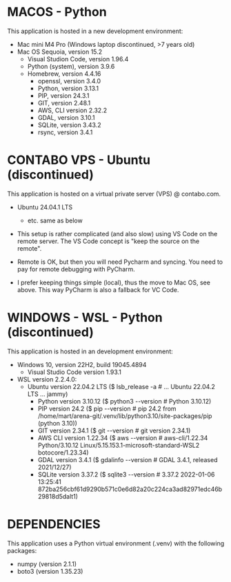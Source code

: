 # MACOS - Python

This application is hosted in a new development environment:
- Mac mini M4 Pro (Windows laptop discontinued, >7 years old)
- Mac OS Sequoia, version 15.2
  - Visual Studion Code, version 1.96.4
  - Python (system), version 3.9.6
  - Homebrew, version 4.4.16
    - openssl, version 3.4.0
    - Python, version 3.13.1
    - PIP, version 24.3.1 
    - GIT, version 2.48.1
    - AWS, CLI version 2.32.2
    - GDAL, version 3.10.1
    - SQLite, version 3.43.2
    - rsync, version 3.4.1

# CONTABO VPS - Ubuntu (discontinued)

This application is hosted on a virtual private server (VPS) @ contabo.com.
- Ubuntu 24.04.1 LTS
  - etc. same as below

- This setup is rather complicated (and also slow) using VS Code on the remote server. The VS Code concept is "keep the source on the remote".
- Remote is OK, but then you will need Pycharm and syncing. You need to pay for remote debugging with PyCharm.
- I prefer keeping things simple (local), thus the move to Mac OS, see above. This way PyCharm is also a fallback for VC Code.

# WINDOWS - WSL - Python (discontinued)

This application is hosted in an development environment:
- Windows 10, version 22H2, build 19045.4894
  - Visual Studio Code version 1.93.1
- WSL version 2.2.4.0: 
  - Ubuntu version 22.04.2 LTS ($ lsb_release -a      # ... Ubuntu 22.04.2 LTS ... jammy)
    - Python version 3.10.12   ($ python3 --version   # Python 3.10.12)
    - PIP version 24.2         ($ pip --version       # pip 24.2 from /home/mart/arena-git/.venv/lib/python3.10/site-packages/pip (python 3.10))
    - GIT version 2.34.1       ($ git --version       # git version 2.34.1)
    - AWS CLI version 1.22.34  ($ aws --version       # aws-cli/1.22.34 Python/3.10.12 Linux/5.15.153.1-microsoft-standard-WSL2 botocore/1.23.34)
    - GDAL version 3.4.1       ($ gdalinfo --version  # GDAL 3.4.1, released 2021/12/27)
    - SQLite version 3.37.2    ($ sqlite3 --version   # 3.37.2 2022-01-06 13:25:41 872ba256cbf61d9290b571c0e6d82a20c224ca3ad82971edc46b29818d5dalt1)

# DEPENDENCIES  

This application uses a Python virtual environment (.venv) with the following packages:
- numpy (version 2.1.1)
- boto3 (version 1.35.23)
